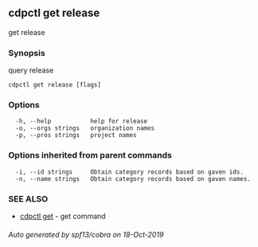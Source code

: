 ## cdpctl get release

get release

### Synopsis

query release

```
cdpctl get release [flags]
```

### Options

```
  -h, --help           help for release
  -o, --orgs strings   organization names
  -p, --pros strings   project names
```

### Options inherited from parent commands

```
  -i, --id strings     Obtain category records based on gaven ids.
  -n, --name strings   Obtain category records based on gaven names.
```

### SEE ALSO

* [cdpctl get](cdpctl_get.md)	 - get command

###### Auto generated by spf13/cobra on 18-Oct-2019
